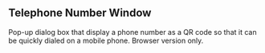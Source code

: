 Telephone Number Window
-----------------------
Pop-up dialog box that display a phone number as a QR code so that it can be
quickly dialed on a mobile phone. Browser version only.

[icon]: fa://fa-window-maximize/#f4ff80
